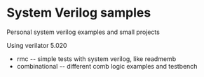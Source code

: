 # System Verilog samples

Personal system verilog examples and small projects

Using verilator 5.020

* rmc -- simple tests with system verilog, like readmemb
* combinational -- different comb logic examples and testbench

